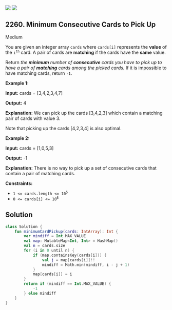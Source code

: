 [![](https://img.shields.io/github/stars/javadev/LeetCode-in-Kotlin?label=Stars&style=flat-square)](https://github.com/javadev/LeetCode-in-Kotlin)
[![](https://img.shields.io/github/forks/javadev/LeetCode-in-Kotlin?label=Fork%20me%20on%20GitHub%20&style=flat-square)](https://github.com/javadev/LeetCode-in-Kotlin/fork)

## 2260\. Minimum Consecutive Cards to Pick Up

Medium

You are given an integer array `cards` where `cards[i]` represents the **value** of the <code>i<sup>th</sup></code> card. A pair of cards are **matching** if the cards have the **same** value.

Return _the **minimum** number of **consecutive** cards you have to pick up to have a pair of **matching** cards among the picked cards._ If it is impossible to have matching cards, return `-1`.

**Example 1:**

**Input:** cards = [3,4,2,3,4,7]

**Output:** 4

**Explanation:** We can pick up the cards [3,4,2,3] which contain a matching pair of cards with value 3.

Note that picking up the cards [4,2,3,4] is also optimal.

**Example 2:**

**Input:** cards = [1,0,5,3]

**Output:** -1

**Explanation:** There is no way to pick up a set of consecutive cards that contain a pair of matching cards. 

**Constraints:**

*   <code>1 <= cards.length <= 10<sup>5</sup></code>
*   <code>0 <= cards[i] <= 10<sup>6</sup></code>

## Solution

```kotlin
class Solution {
    fun minimumCardPickup(cards: IntArray): Int {
        var mindiff = Int.MAX_VALUE
        val map: MutableMap<Int, Int> = HashMap()
        val n = cards.size
        for (i in 0 until n) {
            if (map.containsKey(cards[i])) {
                val j = map[cards[i]]!!
                mindiff = Math.min(mindiff, i - j + 1)
            }
            map[cards[i]] = i
        }
        return if (mindiff == Int.MAX_VALUE) {
            -1
        } else mindiff
    }
}
```